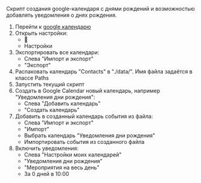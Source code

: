 Скрипт создания google-календаря с днями рождений и возможностью добавлять
уведомления о днях рождения.

1. Перейти к [google календарю](https://calendar.google.com/calendar/u/0/r)
2. Открыть настройки:
    - 
    - Настройки
3. Экспортировать все календари:
    - Слева "Импорт и экспорт"
    - "Экспорт"
4. Распаковать календарь "Contacts" в "./data/". Имя файла задаётся в классе Paths
5. Запустить текущий скрипт
6. Создать в Google Calendar новый календарь, например "Уведомления дни рождения":
    - Слева "Добавить календарь"
    - "Создать календарь"
7. Добавить в созданный календарь события из файла:
    - Слева "Импорт и экспорт"
    - "Импорт"
    - Выбрать календарь "Уведомления дни рождения"
    - Импортировать события из созданного файла
8. Включить уведомления:
    - Слева "Настройки моих календарей"
    - "Уведомления дни рождения"
    - "Мероприятия на весь день"
    - За 0 дней в 10:00
